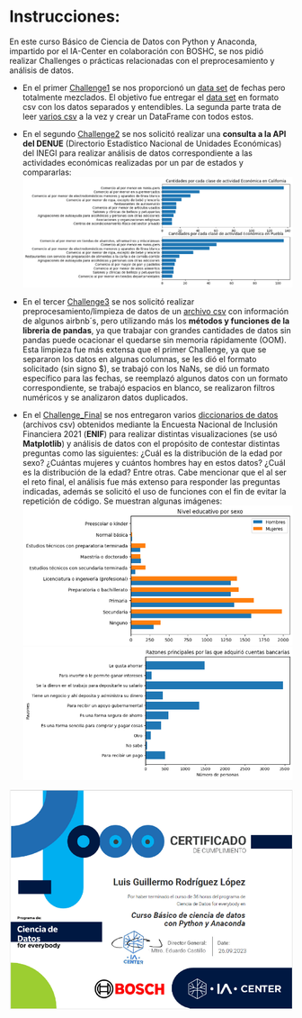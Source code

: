 # Instrucciones:
En este curso Básico de Ciencia de Datos con Python y Anaconda, impartido por el IA-Center en colaboración con BOSHC, se nos pidió realizar Challenges o prácticas relacionadas con el preprocesamiento y análisis de datos.
* En el primer [Challenge1](./Challenge1/Tarea1.ipynb) se nos proporcionó un [data set](./Challenge1/SN_d_tot_V2.0.txt) de fechas pero totalmente mezclados. El objetivo fue entregar el [data set](./Challenge1/sunspots.csv) en formato csv con los datos separados y entendibles. La segunda parte trata de leer [varios csv](./Challenge1/diary14/diary14/) a la vez y crear un DataFrame con todos estos.

* En el segundo [Challenge2](./Challenge2/Challenge_2.ipynb) se nos solicitó realizar una **consulta a la API del DENUE** (Directorio Estadístico Nacional de Unidades Económicas) del INEGI para realizar análisis de datos correspondiente a las actividades económicas realizadas por un par de estados y compararlas:
![Principales actividades económicas de cada estado](./images/img_ch_2.png)

* En el tercer [Challenge3](./Challenge3/Challenge_3.ipynb) se nos solicitó realizar preprocesamiento/limpieza de datos de un [archivo csv](./Challenge3/airbnb.csv) con información de algunos airbnb´s, pero utilizando más los **métodos y funciones de la libreria de pandas**, ya que trabajar con grandes cantidades de datos sin pandas puede ocacionar el quedarse sin memoria rápidamente (OOM). Esta limpieza fue más extensa que el primer Challenge, ya que se separaron los datos en algunas columnas, se les dió el formato solicitado (sin signo $), se trabajó con los NaNs, se dió un formato específico para las fechas, se reemplazó algunos datos con un formato correspondiente, se trabajó espacios en blanco, se realizaron filtros numéricos y se analizaron datos duplicados.

* En el [Challenge_Final](./Challenge_Final/Challenge_Final_COMPLETADO.ipynb) se nos entregaron varios [diccionarios de datos](./Challenge_Final/conjunto_de_datos_enif_2021_csv/) (archivos csv) obtenidos mediante la Encuesta Nacional de Inclusión Financiera 2021 (**ENIF**) para realizar distintas visualizaciones (se usó **Matplotlib**) y análisis de datos con el propósito de contestar distintas preguntas como las siguientes: ¿Cuál es la distribución de la edad por sexo? ¿Cuántas mujeres y cuántos hombres hay en estos datos? ¿Cuál es la distribución de la edad? Entre otras. Cabe mencionar que el al ser el reto final, el análisis fue más extenso para responder las preguntas indicadas, además se solicitó el uso de funciones con el fin de evitar la repetición de código. Se muestran algunas imágenes:
![¿Cuál es el nivel educativo por sexo?](./images/img1_ch_f.png)
![¿Cuáles son las razones principales por las que adquirió cuentas bancarias?](./images/img2_ch_f.png)

![Certificado de finalización](./images/certificado.png)
